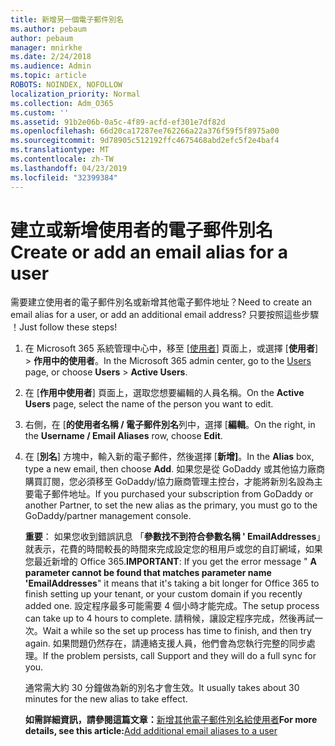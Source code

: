 ```yaml
---
title: 新增另一個電子郵件別名
ms.author: pebaum
author: pebaum
manager: mnirkhe
ms.date: 2/24/2018
ms.audience: Admin
ms.topic: article
ROBOTS: NOINDEX, NOFOLLOW
localization_priority: Normal
ms.collection: Adm_O365
ms.custom: ''
ms.assetid: 91b2e06b-0a5c-4f89-acfd-ef301e7df82d
ms.openlocfilehash: 66d20ca17287ee762266a22a376f59f5f8975a00
ms.sourcegitcommit: 9d78905c512192ffc4675468abd2efc5f2e4baf4
ms.translationtype: MT
ms.contentlocale: zh-TW
ms.lasthandoff: 04/23/2019
ms.locfileid: "32399384"
---
```

# <a name="create-or-add-an-email-alias-for-a-user"></a><span data-ttu-id="68eb8-102">建立或新增使用者的電子郵件別名</span><span class="sxs-lookup"><span data-stu-id="68eb8-102">Create or add an email alias for a user</span></span>

<span data-ttu-id="68eb8-103">需要建立使用者的電子郵件別名或新增其他電子郵件地址？</span><span class="sxs-lookup"><span data-stu-id="68eb8-103">Need to create an email alias for a user, or add an additional email address?</span></span> <span data-ttu-id="68eb8-104">只要按照這些步驟 ！</span><span class="sxs-lookup"><span data-stu-id="68eb8-104">Just follow these steps!</span></span>
  
1. <span data-ttu-id="68eb8-105">在 Microsoft 365 系統管理中心中，移至 [[使用者](https://go.microsoft.com/fwlink/p/?linkid=834822)] 頁面上，或選擇 [**使用者**] \> **作用中的使用者**。</span><span class="sxs-lookup"><span data-stu-id="68eb8-105">In the Microsoft 365 admin center, go to the [Users](https://go.microsoft.com/fwlink/p/?linkid=834822) page, or choose **Users** \> **Active Users**.</span></span>
    
2. <span data-ttu-id="68eb8-106">在 [**作用中使用者**] 頁面上，選取您想要編輯的人員名稱。</span><span class="sxs-lookup"><span data-stu-id="68eb8-106">On the **Active Users** page, select the name of the person you want to edit.</span></span> 
    
3. <span data-ttu-id="68eb8-107">右側，在 [**的使用者名稱 / 電子郵件別名**列中，選擇 [**編輯**。</span><span class="sxs-lookup"><span data-stu-id="68eb8-107">On the right, in the **Username / Email Aliases** row, choose **Edit**.</span></span>
    
4. <span data-ttu-id="68eb8-108">在 [**別名**] 方塊中，輸入新的電子郵件，然後選擇 [**新增]**。</span><span class="sxs-lookup"><span data-stu-id="68eb8-108">In the **Alias** box, type a new email, then choose **Add**.</span></span> <span data-ttu-id="68eb8-109">如果您是從 GoDaddy 或其他協力廠商購買訂閱，您必須移至 GoDaddy/協力廠商管理主控台，才能將新別名設為主要電子郵件地址。</span><span class="sxs-lookup"><span data-stu-id="68eb8-109">If you purchased your subscription from GoDaddy or another Partner, to set the new alias as the primary, you must go to the GoDaddy/partner management console.</span></span> 
    
    <span data-ttu-id="68eb8-110">**重要**： 如果您收到錯誤訊息 「**參數找不到符合參數名稱 ' EmailAddresses**」 就表示，花費的時間較長的時間來完成設定您的租用戶或您的自訂網域，如果您最近新增的 Office 365.</span><span class="sxs-lookup"><span data-stu-id="68eb8-110">**IMPORTANT**: If you get the error message " **A parameter cannot be found that matches parameter name 'EmailAddresses**" it means that it's taking a bit longer for Office 365 to finish setting up your tenant, or your custom domain if you recently added one.</span></span> <span data-ttu-id="68eb8-111">設定程序最多可能需要 4 個小時才能完成。</span><span class="sxs-lookup"><span data-stu-id="68eb8-111">The setup process can take up to 4 hours to complete.</span></span> <span data-ttu-id="68eb8-112">請稍候，讓設定程序完成，然後再試一次。</span><span class="sxs-lookup"><span data-stu-id="68eb8-112">Wait a while so the set up process has time to finish, and then try again.</span></span> <span data-ttu-id="68eb8-113">如果問題仍然存在，請連絡支援人員，他們會為您執行完整的同步處理。</span><span class="sxs-lookup"><span data-stu-id="68eb8-113">If the problem persists, call Support and they will do a full sync for you.</span></span>
    
    <span data-ttu-id="68eb8-114">通常需大約 30 分鐘做為新的別名才會生效。</span><span class="sxs-lookup"><span data-stu-id="68eb8-114">It usually takes about 30 minutes for the new alias to take effect.</span></span>
    
    <span data-ttu-id="68eb8-115">**如需詳細資訊，請參閱這篇文章：**[新增其他電子郵件別名給使用者](https://support.office.com/article/Add-additional-email-aliases-to-a-user-0b0bd900-68b1-4bf5-808b-5d240a7739f4.aspx)</span><span class="sxs-lookup"><span data-stu-id="68eb8-115">**For more details, see this article:**[Add additional email aliases to a user](https://support.office.com/article/Add-additional-email-aliases-to-a-user-0b0bd900-68b1-4bf5-808b-5d240a7739f4.aspx)</span></span>
    

